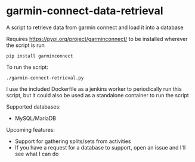 # garmin-connect-data-retrieval
A script to retrieve data from garmin connect and load it into a database

Requires https://pypi.org/project/garminconnect/ to be installed wherever the script is run

`pip install garminconnect`

To run the script:

`./garmin-connect-retrieval.py`

I use the included Dockerfile as a jenkins worker to periodically run this script, but it could also be used as a standalone container to run the script

Supported databases:
- MySQL/MariaDB

Upcoming features:
- Support for gathering splits/sets from activities
- If you have a request for a database to support, open an issue and I'll see what I can do